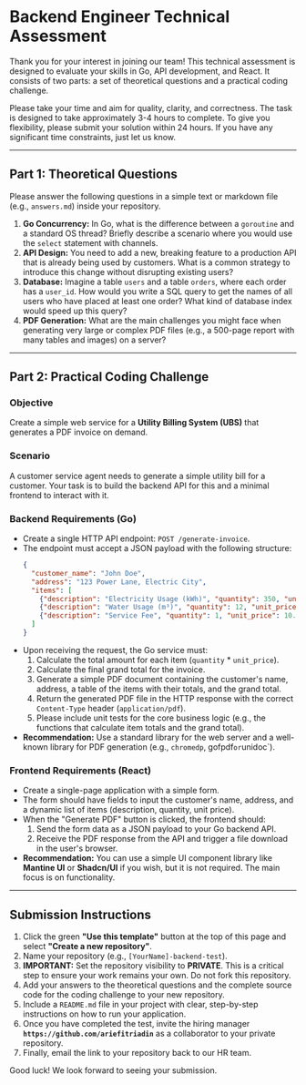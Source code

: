 # Backend Engineer Technical Assessment

Thank you for your interest in joining our team! This technical assessment is designed to evaluate your skills in Go, API development, and React. It consists of two parts: a set of theoretical questions and a practical coding challenge.

Please take your time and aim for quality, clarity, and correctness. The task is designed to take approximately 3-4 hours to complete.
To give you flexibility, please submit your solution within 24 hours. If you have any significant time constraints, just let us know.


---

## Part 1: Theoretical Questions

Please answer the following questions in a simple text or markdown file (e.g., `answers.md`) inside your repository.

1.  **Go Concurrency:** In Go, what is the difference between a `goroutine` and a standard OS thread? Briefly describe a scenario where you would use the `select` statement with channels.
2.  **API Design:** You need to add a new, breaking feature to a production API that is already being used by customers. What is a common strategy to introduce this change without disrupting existing users?
3.  **Database:** Imagine a table `users` and a table `orders`, where each order has a `user_id`. How would you write a SQL query to get the names of all users who have placed at least one order? What kind of database index would speed up this query?
4.  **PDF Generation:** What are the main challenges you might face when generating very large or complex PDF files (e.g., a 500-page report with many tables and images) on a server?

---

## Part 2: Practical Coding Challenge

### Objective
Create a simple web service for a **Utility Billing System (UBS)** that generates a PDF invoice on demand.

### Scenario
A customer service agent needs to generate a simple utility bill for a customer. Your task is to build the backend API for this and a minimal frontend to interact with it.

### Backend Requirements (Go)

-   Create a single HTTP API endpoint: `POST /generate-invoice`.
-   The endpoint must accept a JSON payload with the following structure:
    ```json
    {
      "customer_name": "John Doe",
      "address": "123 Power Lane, Electric City",
      "items": [
        {"description": "Electricity Usage (kWh)", "quantity": 350, "unit_price": 0.15},
        {"description": "Water Usage (m³)", "quantity": 12, "unit_price": 2.50},
        {"description": "Service Fee", "quantity": 1, "unit_price": 10.00}
      ]
    }
    ```
-   Upon receiving the request, the Go service must:
    1.  Calculate the total amount for each item (`quantity` * `unit_price`).
    2.  Calculate the final grand total for the invoice.
    3.  Generate a simple PDF document containing the customer's name, address, a table of the items with their totals, and the grand total.
    4.  Return the generated PDF file in the HTTP response with the correct `Content-Type` header (`application/pdf`).
    5.  Please include unit tests for the core business logic (e.g., the functions that calculate item totals and the grand total).
-   **Recommendation:** Use a standard library for the web server and a well-known library for PDF generation (e.g., `chromedp`, gofpdf` or `unidoc`).

### Frontend Requirements (React)

-   Create a single-page application with a simple form.
-   The form should have fields to input the customer's name, address, and a dynamic list of items (description, quantity, unit price).
-   When the "Generate PDF" button is clicked, the frontend should:
    1.  Send the form data as a JSON payload to your Go backend API.
    2.  Receive the PDF response from the API and trigger a file download in the user's browser.
-   **Recommendation:** You can use a simple UI component library like **Mantine UI** or **Shadcn/UI** if you wish, but it is not required. The main focus is on functionality.

---

## Submission Instructions

1.  Click the green **"Use this template"** button at the top of this page and select **"Create a new repository"**.
2.  Name your repository (e.g., `[YourName]-backend-test`).
3.  **IMPORTANT:** Set the repository visibility to **PRIVATE**. This is a critical step to ensure your work remains your own. Do not fork this repository.
4.  Add your answers to the theoretical questions and the complete source code for the coding challenge to your new repository.
5.  Include a `README.md` file in your project with clear, step-by-step instructions on how to run your application.
6.  Once you have completed the test, invite the hiring manager **`https://github.com/ariefitriadin`** as a collaborator to your private repository.
7.  Finally, email the link to your repository back to our HR team.

Good luck! We look forward to seeing your submission.
